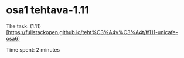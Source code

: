 # osa1 tehtava-1.11

The task: (1.11)[https://fullstackopen.github.io/teht%C3%A4v%C3%A4t/#111-unicafe-osa6]

Time spent: 2 minutes
